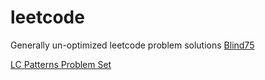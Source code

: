 # leetcode

Generally un-optimized leetcode problem solutions
[Blind75](https://leetcode.com/discuss/general-discussion/460599/blind-75-leetcode-questions)

[LC Patterns Problem Set](https://seanprashad.com/leetcode-patterns/)
